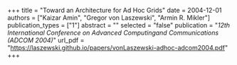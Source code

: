 +++
title = "Toward an Architecture for Ad Hoc Grids"
date = 2004-12-01
authors = ["Kaizar Amin", "Gregor von Laszewski", "Armin R. Mikler"]
publication_types = ["1"]
abstract = ""
selected = "false"
publication = "*12th International Conference on Advanced Computingand Communications (ADCOM 2004)*"
url_pdf = "https://laszewski.github.io/papers/vonLaszewski-adhoc-adcom2004.pdf"
+++

